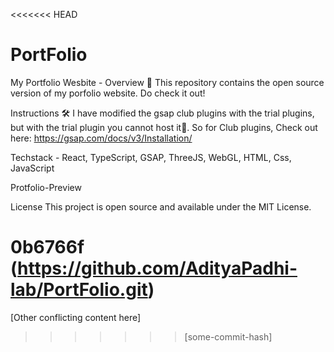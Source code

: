 <<<<<<< HEAD

PortFolio
=======

My Portfolio Wesbite - Overview 🚀
This repository contains the open source version of my porfolio website. Do check it out!

Instructions 🛠️
I have modified the gsap club plugins with the trial plugins, but with the trial plugin you cannot host it🔴. So for Club plugins, Check out here: https://gsap.com/docs/v3/Installation/

Techstack - React, TypeScript, GSAP, ThreeJS, WebGL, HTML, Css, JavaScript

Protfolio-Preview

License
This project is open source and available under the MIT License.

0b6766f (https://github.com/AdityaPadhi-lab/PortFolio.git)
=======
[Other conflicting content here]
>>>>>>> [some-commit-hash]
